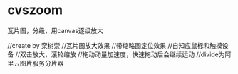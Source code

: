 # cvszoom
瓦片图，分级，用canvas逐级放大

//create by 栾树崇
//瓦片图放大效果
//带缩略图定位效果
//自知应鼠标和触摸设备
//双击放大，滚轮缩放
//拖动动量加速度，快速拖动后会继续运动
//divide为阿里云图片服务分片器

